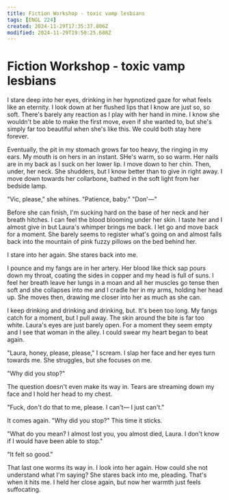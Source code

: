 ```yaml
---
title: Fiction Workshop - toxic vamp lesbians
tags: [ENGL 224]
created: 2024-11-29T17:35:37.806Z
modified: 2024-11-29T19:50:25.688Z
---
```


# Fiction Workshop - toxic vamp lesbians

I stare deep into her eyes, drinking in her hypnotized gaze for what feels like an eternity. I look down at her flushed lips that I know are just so, so soft. There's barely any reaction as I play with her hand in mine. I know she wouldn't be able to make the first move, even if she wanted to, but she's simply far too beautiful when she's like this. We could both stay here forever. 

Eventually, the pit in my stomach grows far too heavy, the ringing in my ears. My mouth is on hers in an instant. SHe's warm, so so warm. Her nails are in my back as I suck on her lower lip. I move down to her chin. Then, under, her neck. She shudders, but I know better than to give in right away. I move down towards her collarbone, bathed in the soft light from her bedside lamp.

"Vic, please," she whines.
"Patience, baby."
"Don'—"

Before she can finish, I'm sucking hard on the base of her neck and her breath hitches. I can feel the blood blooming under her skin. I taste her and I almost give in but Laura's whimper brings me back. I let go and move back for a moment. She barely seems to register what's going on and almost falls back into the mountain of pink fuzzy pillows on the bed behind her. 

I stare into her again. She stares back into me. 

I pounce and my fangs are in her artery. Her blood like thick sap pours down my throat, coating the sides in copper and my head is full of suns. I feel her breath leave her lungs in a moan and all her muscles go tense then soft and she collapses into me and I cradle her in my arms, holding her head up. She moves then, drawing me closer into her as much as she can.

I keep drinking and drinking and drinking, but. It's been too long. My fangs catch for a moment, but I pull away. The skin around the bite is far too white. Laura's eyes are just barely open. For a moment they seem empty and I see that woman in the alley. I could swear my heart began to beat again.

"Laura, honey, please, please," I scream. I slap her face and her eyes turn towards me. She struggles, but she focuses on me.

"Why did you stop?"

The question doesn't even make its way in. Tears are streaming down my face and I hold her head to my chest.

"Fuck, don't do that to me, please. I can't— I just can't."

It comes again. "Why did you stop?" This time it sticks.

"What do you mean? I almost lost you, you almost died, Laura. I don't know if I would have been able to stop."

"It felt so good."

That last one worms its way in. I look into her again. How could she not understand what I'm saying? She stares back into me, pleading. That's when it hits me. I held her close again, but now her warmth just feels suffocating.
